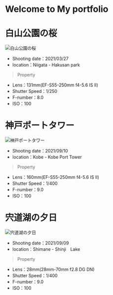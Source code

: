 # Welcome to My portfolio


<!--comment test-->

# 白山公園の桜
![白山公園の桜](https://github.com/uedymt/report_1/blob/gh-pages/IMG_5566.JPG)
- Shooting date：2021/03/27 <br>
- location：Niigata - Hakusan park<br>
>Property
- Lens：131mm(EF-S55-250mm f4-5.6 IS Ⅱ)<br>
- Shutter Speed：1/250<br>
- F-number：8.0<br>
- ISO：100

# 神戸ポートタワー
![神戸ポートタワー](https://github.com/uedymt/report_1/blob/gh-pages/IMG_6143.JPG)
- Shooting date：2021/09/10<br>
- location：Kobe - Kobe Port Tower<br>
>Property
- Lens：160mm(EF-S55-250mm f4-5.6 IS Ⅱ)<br>
- Shutter Speed：1/400<br>
- F-number：9.0<br>
- ISO：100


# 宍道湖の夕日
![宍道湖の夕日](https://github.com/uedymt/report_1/blob/gh-pages/DSC04935.JPG)
- Shooting date：2021/09/09
- location：Shimane - Shinji　Lake 
>Property
- Lens：28mm(28mm-70mm f2.8 DG DN)
- Shutter Speed：1/400
- F-number：9.0
- ISO：100
